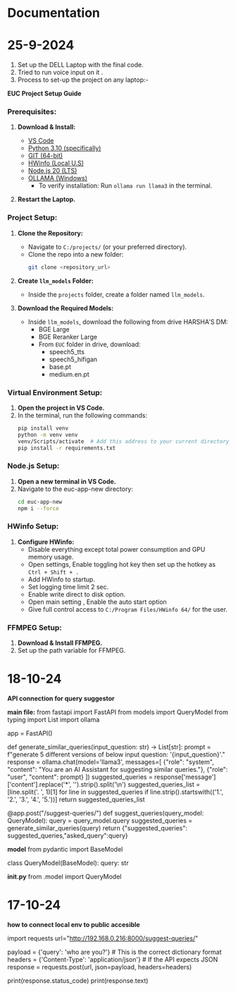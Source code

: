 # Documentation

# 25-9-2024

1. Set up the DELL Laptop with the final code.
2. Tried to run voice input on it .
3. Process to set-up the project on any laptop:-

**EUC Project Setup Guide**

### Prerequisites:
1. **Download & Install:**
   - [VS Code](https://code.visualstudio.com/)
   - [Python 3.10 (specifically)](https://www.python.org/downloads/)
   - [GIT (64-bit)](https://git-scm.com/)
   - [HWinfo (Local U.S)](https://www.hwinfo.com/download/)
   - [Node.js 20 (LTS)](https://nodejs.org/)
   - [OLLAMA (Windows)](https://ollama.com/)  
     - To verify installation: Run `ollama run llama3` in the terminal.

2. **Restart the Laptop.**

### Project Setup:
1. **Clone the Repository:**
   - Navigate to `C:/projects/` (or your preferred directory).
   - Clone the repo into a new folder:
     ```bash
     git clone <repository_url>
     ```

2. **Create `llm_models` Folder:**
   - Inside the `projects` folder, create a folder named `llm_models`.

3. **Download the Required Models:**
   - Inside `llm_models`, download the following from drive HARSHA'S DM:
     - BGE Large
     - BGE Reranker Large
     - From `EUC` folder in drive, download:
       - speech5_tts
       - speech5_hifigan
       - base.pt
       - medium.en.pt

### Virtual Environment Setup:
1. **Open the project in VS Code.**
2. In the terminal, run the following commands:
   ```bash
   pip install venv
   python -m venv venv
   venv/Scripts/activate  # Add this address to your current directory to activate the venv folder
   pip install -r requirements.txt
   ```

### Node.js Setup:
1. **Open a new terminal in VS Code.**
2. Navigate to the euc-app-new directory:
   ```bash
   cd euc-app-new
   npm i --force
   ```

### HWinfo Setup:
1. **Configure HWinfo:**
   - Disable everything except total power consumption and GPU memory usage.
   - Open settings, Enable toggling hot key then set up the hotkey as `Ctrl + Shift + .`
   - Add HWinfo to startup.
   - Set logging time limit 2 sec.
   - Enable write direct to disk option.
   - Open main setting , Enable the auto start option 
   - Give full control access to `C:/Program Files/HWinfo 64/` for the user.

### FFMPEG Setup:
1. **Download & Install FFMPEG.**
2. Set up the path variable for FFMPEG.



# 18-10-24

**API connection for query suggestor**

**main file:**
from fastapi import FastAPI
from models import QueryModel
from typing import List
import ollama

app = FastAPI()

def generate_similar_queries(input_question: str) -> List[str]:
        prompt = f"generate 5 different versions of below input question: '{input_question}'."
        response = ollama.chat(model='llama3', messages=[
            {"role": "system", "content": "You are an AI Assistant for suggesting similar queries."},
            {"role": "user", "content": prompt} 
        ])
        suggested_queries = response['message']['content'].replace('*', '').strip().split('\n')
        suggested_queries_list = [line.split('. ', 1)[1] for line in suggested_queries if line.strip().startswith(('1.', '2.', '3.', '4.', '5.'))]
        return suggested_queries_list

@app.post("/suggest-queries/")
def suggest_queries(query_model: QueryModel):
    query = query_model.query
    suggested_queries = generate_similar_queries(query)
    return {"suggested_queries": suggested_queries,"asked_query":query}   

**model**
from pydantic import BaseModel

class QueryModel(BaseModel):
    query: str

**__init__.py**
from .model import QueryModel



# 17-10-24
**how to connect local env to public accesible**

import requests
url="http://192.168.0.216:8000/suggest-queries/"

payload = {'query': 'who are you?'}  # This is the correct dictionary format
headers = {'Content-Type': 'application/json'}  # If the API expects JSON
response = requests.post(url, json=payload, headers=headers)

print(response.status_code)
print(response.text)

